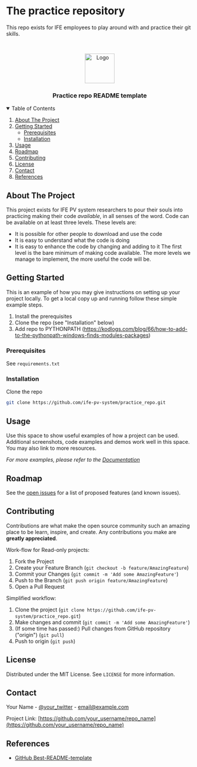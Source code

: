 # The practice repository
This repo exists for IFE employees to play around with and practice their git skills.

<!-- README TEMPLATE -->
<!--
I copied this template from https://github.com/othneildrew/Best-README-Template.
Feel free to use it in other projects!
- Åsmund May 2021
-->


<!-- PROJECT LOGO -->
<br />
<p align="center">
  <a href="https://avatars.githubusercontent.com/">
    <img src="https://avatars.githubusercontent.com/u/54143355?s=400&u=0f50f7164796ade1b50fcac543006455a5a428ae&v=4" alt="Logo" width="80" height="80">
  </a>

  <h3 align="center">Practice repo README template</h3>
</p>



<!-- TABLE OF CONTENTS -->
<details open="open">
  <summary>Table of Contents</summary>
  <ol>
    <li>
      <a href="#about-the-project">About The Project</a>
    </li>
    <li>
      <a href="#getting-started">Getting Started</a>
      <ul>
        <li><a href="#prerequisites">Prerequisites</a></li>
        <li><a href="#installation">Installation</a></li>
      </ul>
    </li>
    <li><a href="#usage">Usage</a></li>
    <li><a href="#roadmap">Roadmap</a></li>
    <li><a href="#contributing">Contributing</a></li>
    <li><a href="#license">License</a></li>
    <li><a href="#contact">Contact</a></li>
    <li><a href="#references">References</a></li>
  </ol>
</details>



<!-- ABOUT THE PROJECT -->
## About The Project

This project exists for IFE PV system researchers to pour their souls into practicing making their code _available_, in all senses of the word. Code can be available on at least three levels. These levels are:
* It is possible for other people to download and use the code
* It is easy to understand what the code is doing
* It is easy to enhance the code by changing and adding to it
The first level is the bare minimum of making code available. The more levels we manage to implement, the more useful the code will be.


<!-- GETTING STARTED -->
## Getting Started

This is an example of how you may give instructions on setting up your project locally.
To get a local copy up and running follow these simple example steps.

1. Install the prerequisites
2. Clone the repo (see "Installation" below)
3. Add repo to PYTHONPATH (https://kodlogs.com/blog/66/how-to-add-to-the-pythonpath-windows-finds-modules-packages)


### Prerequisites

See `requirements.txt`


### Installation

Clone the repo
   ```sh
   git clone https://github.com/ife-pv-system/practice_repo.git
   ```


<!-- USAGE EXAMPLES -->
## Usage

Use this space to show useful examples of how a project can be used. Additional screenshots, code examples and demos work well in this space. You may also link to more resources.

_For more examples, please refer to the [Documentation](https://example.com)_



<!-- ROADMAP -->
## Roadmap

See the [open issues](https://github.com/othneildrew/Best-README-Template/issues) for a list of proposed features (and known issues).



<!-- CONTRIBUTING -->
## Contributing

Contributions are what make the open source community such an amazing place to be learn, inspire, and create. Any contributions you make are **greatly appreciated**.

Work-flow for Read-only projects:

1. Fork the Project
2. Create your Feature Branch (`git checkout -b feature/AmazingFeature`)
3. Commit your Changes (`git commit -m 'Add some AmazingFeature'`)
4. Push to the Branch (`git push origin feature/AmazingFeature`)
5. Open a Pull Request

Simplified workflow:

1. Clone the project (`git clone https://github.com/ife-pv-system/practice_repo.git`)
2. Make changes and commit (`git commit -m 'Add some AmazingFeature'`)
3. (If some time has passed:) Pull changes from GitHub repository ("origin") (`git pull`)
4. Push to origin (`git push`)


<!-- LICENSE -->
## License

Distributed under the MIT License. See `LICENSE` for more information.



<!-- CONTACT -->
## Contact

Your Name - [@your_twitter](https://twitter.com/your_username) - email@example.com

Project Link: [https://github.com/your_username/repo_name](https://github.com/your_username/repo_name)



<!-- REFERENCES -->
## References
* [GitHub Best-README-template](https://github.com/othneildrew/Best-README-Template)
